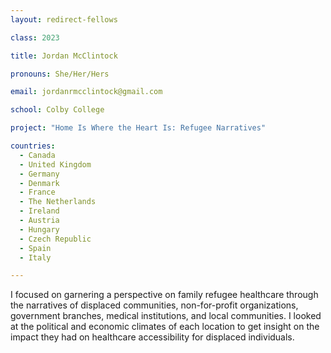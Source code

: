 ```yaml
---
layout: redirect-fellows

class: 2023

title: Jordan McClintock

pronouns: She/Her/Hers

email: jordanrmcclintock@gmail.com

school: Colby College

project: "Home Is Where the Heart Is: Refugee Narratives"

countries:
  - Canada
  - United Kingdom
  - Germany
  - Denmark
  - France
  - The Netherlands
  - Ireland
  - Austria
  - Hungary
  - Czech Republic
  - Spain
  - Italy

---
```


I focused on garnering a perspective on family refugee healthcare through the narratives of displaced communities, non-for-profit organizations, government branches, medical institutions, and local communities. I looked at the political and economic climates of each location to get insight on the impact they had on healthcare accessibility for displaced individuals.
